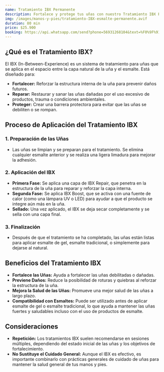 ```yaml
---
name: Tratamiento IBX Permanente
description: Fortalece y protege tus uñas con nuestro Tratamiento IBX Permanente. Este servicio profesional mejora la salud de tus uñas desde adentro, ofreciendo una capa protectora duradera que asegura uñas más fuertes y resistentes.
img: /images/manos-y-pies/tratamiento-IBX-esmalte-permanente.avif
duration: 80 min
price: $25.900
booking: https://api.whatsapp.com/send?phone=56931268104&text=%F0%9F%91%8B%F0%9F%8F%BB%20%C2%A1Hola!%20Quisiera%20agendar%20una%20hora%20para%20el%20tratamiento%20IBX%20%2B%20manicure%20permanente.
---
```


## ¿Qué es el Tratamiento IBX?

El IBX (In-Between-Experience) es un sistema de tratamiento para uñas que se aplica en el espacio entre la capa natural de la uña y el esmalte. Está diseñado para:

- **Fortalecer:** Reforzar la estructura interna de la uña para
  prevenir daños futuros.
- **Reparar:** Restaurar y sanar las uñas dañadas por el uso excesivo
  de productos, trauma o condiciones ambientales.
- **Proteger:** Crear una barrera protectora para evitar que las
  uñas se debiliten o se rompan.

## Proceso de Aplicación del Tratamiento IBX

### 1. Preparación de las Uñas

- Las uñas se limpian y se preparan para el tratamiento. Se elimina
  cualquier esmalte anterior y se realiza una ligera limadura para
  mejorar la adhesión.

### 2. Aplicación del IBX

- **Primera Fase:** Se aplica una capa de IBX Repair, que
  penetra en la estructura de la uña para reparar y reforzar la capa interna.
- **Segunda Fase:** Se aplica IBX Boost, que se activa con
  una fuente de calor (como una lámpara UV o LED) para ayudar a que el
  producto se integre aún más en la uña.
- **Sellado:** Una vez aplicado, el IBX se deja secar completamente
  y se sella con una capa final.

### 3. Finalización

- Después de que el tratamiento se ha completado, las uñas están
  listas para aplicar esmalte de gel, esmalte tradicional, o
  simplemente para dejarse al natural.

## Beneficios del Tratamiento IBX

- **Fortalece las Uñas:** Ayuda a fortalecer las uñas debilitadas
  o dañadas.
- **Previene Daños:** Reduce la posibilidad de roturas y quiebras
  al reforzar la estructura de la uña.
- **Mejora la Salud de las Uñas:** Promueve una mejor salud de
  las uñas a largo plazo.
- **Compatibilidad con Esmaltes:** Puede ser utilizado antes de
  aplicar esmalte de gel o esmalte tradicional, lo que ayuda a mantener las
  uñas fuertes y saludables incluso con el uso de productos de esmalte.

## Consideraciones

- **Repetición:** Los tratamientos IBX suelen recomendarse en
  sesiones múltiples, dependiendo del estado inicial de las uñas y los objetivos
  de fortalecimiento.
- **No Sustituye el Cuidado General:** Aunque el IBX es efectivo,
  es importante combinarlo con prácticas generales de cuidado de uñas para
  mantener la salud general de tus manos y pies.
